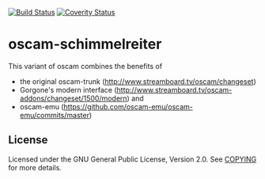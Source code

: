 [![Build Status](https://travis-ci.org/Schimmelreiter/oscam-schimmelreiter.svg?branch=master)](https://travis-ci.org/Schimmelreiter/oscam-schimmelreiter)
[![Coverity Status](https://scan.coverity.com/projects/10531/badge.svg)](https://scan.coverity.com/projects/schimmelreiter-oscam-schimmelreiter)

oscam-schimmelreiter
====================

This variant of oscam combines the benefits of
- the original oscam-trunk (http://www.streamboard.tv/oscam/changeset)
- Gorgone's modern interface (http://www.streamboard.tv/oscam-addons/changeset/1500/modern)
and
- oscam-emu (https://github.com/oscam-emu/oscam-emu/commits/master)

License
-------
Licensed under the GNU General Public License, Version 2.0. See [COPYING](https://github.com/Schimmelreiter/oscam-schimmelreiter/blob/master/src/COPYING) for more details.
